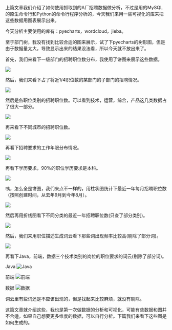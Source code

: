 上篇文章我们介绍了如何使用抓取到的A厂招聘数据做分析，不过是用的MySQL的原生命令行和Python的命令行程序分析的，今天我们来用一些可视化的库来把这些数据用图表展示出来。

今天分析主要使用的库有：pyecharts，wordcloud，jieba。

至于部门树，我没有找到比较合适的图来展示，试了下pyecharts的树形图，但是由于数据量太大，导致显示出来的结果没法看，所以今天就不放出来了。

首先，我们来看下一级部门的招聘职位数分布，我使用了饼图来展示这些数据。

![](https://shengjieli.github.io/img/weixin/24_01.png)

然后，我们来看下占了将近1/4职位数的某部门的子部门的招聘情况。

![](https://shengjieli.github.io/img/weixin/24_02.png)

然后是各职位类别的招聘职位数。可以看到技术，运营，综合，产品这几类数据占了很大一部分。

![](https://shengjieli.github.io/img/weixin/24_03.png)

再来看下不同城市的招聘职位数。

![](https://shengjieli.github.io/img/weixin/24_04.png)

再看下招聘要求的工作年限分布情况。

![](https://shengjieli.github.io/img/weixin/24_05.png)

再看下学历要求，90%的职位学历要求是本科。

![](https://shengjieli.github.io/img/weixin/24_06.png)

咦，怎么全是饼图，我们来点不一样的，用柱状图统计下最近一年每月招聘职位数（按照创建时间，从去年9月到今年8月）。

![](https://shengjieli.github.io/img/weixin/24_07.png)

然后再用折线图看下不同分类的最近一年招聘职位数(只查了部分类别)。

![](https://shengjieli.github.io/img/weixin/24_08.png)

然后，我们来用职位描述生成词云看下那些词出现频率比较高(剔除了部分词)。

![](https://shengjieli.github.io/img/weixin/24_09.png)

再看下Java，前端，数据三个技术类别的岗位的职位要求的词云(剔除了部分词)。

Java
![Java](https://shengjieli.github.io/img/weixin/24_10.png)

前端
![前端](https://shengjieli.github.io/img/weixin/24_11.png)

数据
![数据](https://shengjieli.github.io/img/weixin/24_12.png)

词云里有些词还是不应该出现的，但是找起来比较麻烦，就没有剔除。

这篇文章就介绍这些，我也是第一次做数据的分析和可视化，可能有些数据和图并不合适，如果自己想要更多维度的数据，可以自行分析。下篇我们来看下这些图是如何生成的。

